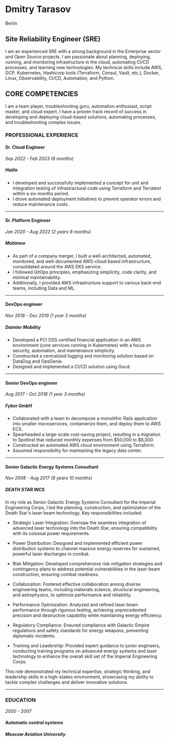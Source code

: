 # Dmitry Tarasov
Berlin

## Site Reliability Engineer (SRE)

I am an experienced SRE with a strong background in the Enterprise sector and Open Source projects. I am passionate about planning, deploying, running, and monitoring infrastructure in the cloud, automating CI/CD processes, and learning new technologies. My technical skills include AWS, GCP, Kubernetes, Hashicorp tools (Terraform, Consul, Vault, etc.), Docker, Linux, Observability, CI/CD, Automation, and Python.

## CORE COMPETENCIES

I am a team player, troubleshooting guru, automation enthusiast, script master, and cloud expert. I have a proven track record of success in developing and deploying cloud-based solutions, automating processes, and troubleshooting complex issues.

### PROFESSIONAL EXPERIENCE

#### Sr. Cloud Engineer

*Sep 2022 - Feb 2023* *(6 months)*

##### Haiilo

- I developed and successfully implemented a concept for unit and integration testing of infrastractural code using Terraform and Terratest within a six-months period.
- I drove automated deployment initiatives to prevent operator errors and reduce maintenance costs.

---------
#### Sr. Platform Engineer

*Jan 2020 - Aug 2022* *(2 years 8 months)*

##### Mobimeo

- As part of a company merger, I built a well-architected, automated, monitored, and well-documented AWS-cloud based infrastructure, consolidated around the AWS EKS service.
- I followed GitOps principles, emphasizing simplicity, code clarity, and minimal maintainability.
- Additionally, I provided AWS infrastructure support to various back-end teams, including Data and ML.

---------
#### DevOps engineer

*Nov 2018 - Dec 2019* *(1 year 2 months)*

##### Daimler Mobility

- Developed a PCI DSS certified financial application in an AWS environment (core services running in Kubernetes) with a focus on security, automation, and maintenance simplicity.
- Constructed a centralized logging and monitoring solution based on DataDog and OpsGenie.
- Designed and implemented a CI/CD solution using Gocd.

---------
#### Senior DevOps engineer 

*Aug 2017 - Oct 2018* *(1 year 3 months)*

##### Fyber GmbH

- Collaborated with a team to decompose a monolithic Rails application into smaller microservices, containerize them, and deploy them to AWS ECS.
- Spearheaded a large-scale cost-saving project, resulting in a migration to Spotinst that reduced monthly expenses from $50,000 to $6,000.
- Constructed an automated AWS cloud environment using Terraform.
- Assumed responsibility for maintaining the legacy data center.

---------
#### Senior Galactic Energy Systems Consultant

*Nov 2008 - Aug 2017 (8 years 10 months)*

##### DEATH STAR INCS

In my role as Senior Galactic Energy Systems Consultant for the Imperial Engineering Corps, I led the planning, construction, and optimization of the Death Star's laser beam technology. Key responsibilities included:

- Strategic Laser Integration: Oversaw the seamless integration of advanced laser technology into the Death Star, ensuring compatibility with its colossal power requirements.

- Power Distribution: Designed and implemented efficient power distribution systems to channel massive energy reserves for sustained, powerful laser discharges in combat.

- Risk Mitigation: Developed comprehensive risk mitigation strategies and contingency plans to address potential vulnerabilities in the laser beam construction, ensuring combat readiness.

- Collaboration: Fostered effective collaboration among diverse engineering teams, including materials science, structural engineering, and astrophysics, to optimize performance and reliability.

- Performance Optimization: Analyzed and refined laser beam performance through rigorous testing, achieving unprecedented precision and destructive capability while maintaining energy efficiency.

- Regulatory Compliance: Ensured compliance with Galactic Empire regulations and safety standards for energy weapons, preventing diplomatic incidents.

- Training and Leadership: Provided expert guidance to junior engineers, conducting training programs on advanced energy systems and laser technology to enhance the overall skill set of the Imperial Engineering Corps.

This role demonstrated my technical expertise, strategic thinking, and leadership skills in a high-stakes environment, showcasing my ability to tackle complex challenges and deliver innovative solutions.

---------

### EDUCATION

*2000 - 2007*

#### Automatic control systems

##### Moscow Aviation University
